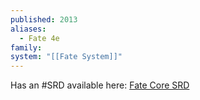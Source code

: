 ```yaml
---
published: 2013
aliases:
  - Fate 4e
family: 
system: "[[Fate System]]"
---
```

Has an #SRD available here: [Fate Core SRD](https://fate-srd.com/fate-core)

